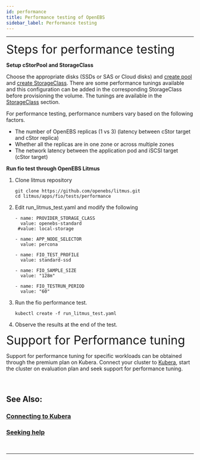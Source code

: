 ```yaml
---
id: performance
title: Performance testing of OpenEBS
sidebar_label: Performance testing
---
```

------

<font size="6">Steps for performance testing</font> 

**Setup cStorPool and StorageClass**

Choose the appropriate disks (SSDs or SAS or Cloud disks) and [create pool](/v100/docs/next/ugcstor.html#creating-cStor-storage-pools)  and [create StorageClass](/v100/docs/next/ugcstor.html#creating-cStor-storage-class).  There are some performance tunings available and this configuration can be added in the corresponding StorageClass before provisioning the volume. The tunings are available in the [StorageClass](/v100/docs/next/ugcstor.html#setting-performance-tunings) section. 

For performance testing, performance numbers vary based on the following factors.

- The number of OpenEBS replicas (1 vs 3) (latency between cStor target and cStor replica)
- Whether all the replicas are in one zone or across multiple zones
- The network latency between the application pod and iSCSI target (cStor target)

**Run fio test through OpenEBS Litmus** 

1. Clone litmus repository

   ```
   git clone https://github.com/openebs/litmus.git
   cd litmus/apps/fio/tests/performance
   ```

2. Edit run_litmus_test.yaml and modify the following

   ```
   - name: PROVIDER_STORAGE_CLASS
     value: openebs-standard
    #value: local-storage
   
   - name: APP_NODE_SELECTOR
     value: percona
   
   - name: FIO_TEST_PROFILE
     value: standard-ssd
   
   - name: FIO_SAMPLE_SIZE
     value: "128m"
   
   - name: FIO_TESTRUN_PERIOD
     value: "60"
   ```

3. Run the fio performance test.

   ```
   kubectl create -f run_litmus_test.yaml
   ```

4. Observe the results at the end of the test.

   

<font size="6">Support for Performance tuning </font>

Support for performance tuning for specific workloads can be obtained through the premium plan on Kubera. Connect your cluster to <a href="https://kubera.mayadata.io" target="_blank">Kubera</a>, start the cluster on evaluation plan and seek support for performance tuning. 

<br>

## See Also:

### [Connecting to Kubera](/v100/docs/next/kubera.html)

### [Seeking help](/v100/docs/next/support.html)

<br>

<hr>

<br>

<!-- Hotjar Tracking Code for https://docs.openebs.io -->
<script>
   (function(h,o,t,j,a,r){
       h.hj=h.hj||function(){(h.hj.q=h.hj.q||[]).push(arguments)};
       h._hjSettings={hjid:785693,hjsv:6};
       a=o.getElementsByTagName('head')[0];
       r=o.createElement('script');r.async=1;
       r.src=t+h._hjSettings.hjid+j+h._hjSettings.hjsv;
       a.appendChild(r);
   })(window,document,'https://static.hotjar.com/c/hotjar-','.js?sv=');
</script>


<!-- Global site tag (gtag.js) - Google Analytics -->
<script async src="https://www.googletagmanager.com/gtag/js?id=UA-92076314-12"></script>
<script>
  window.dataLayer = window.dataLayer || [];
  function gtag(){dataLayer.push(arguments);}
  gtag('js', new Date());

  gtag('config', 'UA-92076314-12');
</script>
